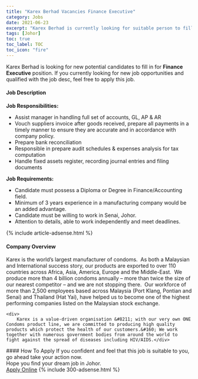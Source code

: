 ```yaml
---
title: "Karex Berhad Vacancies Finance Executive" 
category: Jobs 
date: 2021-06-23 
excerpt: "Karex Berhad is currently looking for suitable person to fill in the Finance Executive which based in Johor" 
tags: [Johor] 
toc: true 
toc_label: TOC 
toc_icon: "fire" 
--- 
```


<p>Karex Berhad is looking for new potential candidates to fill in for <b>Finance Executive</b> position. If you currently looking for new job opportunities and qualified with the job desc, feel free to apply this job.
</p><div><div><h4>Job Description</h4></div><div><div><span><div><p><strong>Job Responsibilities:</strong></p><ul><li>Assist manager in handling full set of accounts, GL, AP &amp; AR&#160;</li><li>Vouch suppliers invoice after goods received, prepare all payments in a timely manner to ensure they are accurate and in accordance with company policy.</li><li>Prepare bank reconciliation&#160;</li><li>Responsible in prepare audit schedules &amp; expenses analysis for tax computation&#160;</li><li>Handle fixed assets register, recording journal entries and filing documents&#160;</li></ul><p><strong>Job Requirements:</strong></p><ul><li>Candidate must possess a Diploma or Degree in Finance/Accounting field.</li><li>Minimum of 3 years experience in a manufacturing company would be an added advantage.</li><li>Candidate must be willing to work in Senai, Johor.</li><li>Attention to details, able to work independently and meet deadlines.</li></ul></div></span></div></div></div> 
{% include article-adsense.html %} 
<div><div><h4>Company Overview</h4></div><div><div><span><div><div>
	Karex is the world&#8217;s largest manufacturer of condoms.&#160; As both a Malaysian and International success story, our products are exported to over 110 countries across Africa, Asia, America, Europe and the Middle-East.&#160; We produce more than 4 billion condoms annually &#8211; more than twice the size of our nearest competitor &#8211; and we are not stopping there.&#160; Our workforce of more than 2,500 employees based across Malaysia (Port Klang, Pontian and Senai) and Thailand (Hat Yai), have helped us to become one of the highest performing companies listed on the Malaysian stock exchange.
	
	<div>
		Karex is a value-driven organisation &#8211; with our very own ONE Condoms product line, we are committed to producing high quality products which protect the health of our customers.&#160; We work together with numerous government bodies from around the world to fight against the spread of diseases including HIV/AIDS.</div>
</div></div></span></div></div></div> 
#### How To Apply 
If you confident and feel that this job is suitable to you, go ahead take your action now. <br/> 
Hope you find your dream job in Johor. <br/> 
<a href="https://www.jobstreet.com.my/en/job/finance-executive-4597538?jobId=jobstreet-my-job-4597538&" class="btn btn--info" target="_blank" rel="nofollow noopenner">Apply Online</a> 
{% include 300-adsense.html %} 
